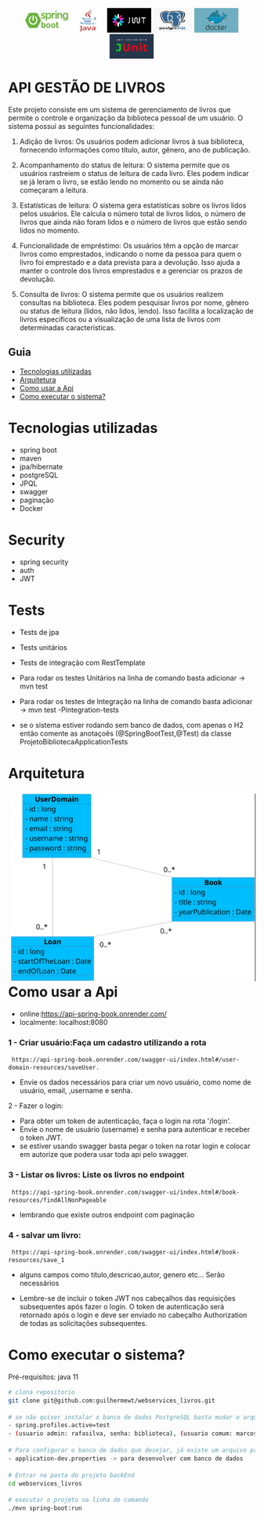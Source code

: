 <div align="center">
	<img src="https://github.com/guilhermewt/assets/blob/main/Api%20de%20pedidos/spring-boot.webp" style="width:90px;height:50px;">
	<img src="https://github.com/guilhermewt/assets/blob/main/Api%20de%20pedidos/java.webp" style="width:70px;height:50px;">
	<img src="https://github.com/guilhermewt/assets/blob/main/Api%20de%20pedidos/jwt.png" style="width:90px;height:50px;">
	<img src="https://github.com/guilhermewt/assets/blob/main/Api%20de%20pedidos/postgre.jpg" style="width:80px;height:50px;">
	<img src="https://github.com/guilhermewt/assets/blob/main/Api%20de%20pedidos/docker.jpg" style="width:90px;height:50px;">
	<img src="https://github.com/guilhermewt/assets/blob/main/Api%20de%20pedidos/JUnit.svg" style="width:90px;height:50px;">
</div>



# API GESTÃO DE LIVROS
 Este projeto consiste em um sistema de gerenciamento de livros que permite o controle e organização da biblioteca pessoal de um usuário. O sistema possui as seguintes funcionalidades:

1. Adição de livros: Os usuários podem adicionar livros à sua biblioteca, fornecendo informações como título, autor, gênero, ano de publicação.

2. Acompanhamento do status de leitura: O sistema permite que os usuários rastreiem o status de leitura de cada livro. Eles podem indicar se já leram o livro, se estão lendo no momento ou se ainda não começaram a leitura.

3. Estatísticas de leitura: O sistema gera estatísticas sobre os livros lidos pelos usuários. Ele calcula o número total de livros lidos, o número de livros que ainda não foram lidos e o número de livros que estão sendo lidos no momento.

4. Funcionalidade de empréstimo: Os usuários têm a opção de marcar livros como emprestados, indicando o nome da pessoa para quem o livro foi emprestado e a data prevista para a devolução. Isso ajuda a manter o controle dos livros emprestados e a gerenciar os prazos de devolução.

5. Consulta de livros: O sistema permite que os usuários realizem consultas na biblioteca. Eles podem pesquisar livros por nome, gênero ou status de leitura (lidos, não lidos, lendo). Isso facilita a localização de livros específicos ou a visualização de uma lista de livros com determinadas características.


## Guia

- [Tecnologias utilizadas](#Tecnologias-utilizadas)
- [Arquitetura](#Arquitetura)
- [Como usar a Api](#Como-usar-a-Api)
- [Como executar o sistema?](#Endpoints-da-Api)

# Tecnologias utilizadas
  - spring boot
  - maven
  - jpa/hibernate
  - postgreSQL
  - JPQL
  - swagger
  - paginação
  - Docker

# Security
  - spring security
  - auth
  - JWT
  
# Tests
  - Tests de jpa
  - Tests unitários
  - Tests de integração com RestTemplate
  
  - Para rodar os testes Unitários na linha de comando basta adicionar -> mvn test
  - Para rodar os testes de Integração na linha de comando basta adicionar -> mvn test -Pintegration-tests
  - se o sistema estiver rodando sem banco de dados, com apenas o H2 então comente as anotaçoẽs (@SpringBootTest,@Test) da classe ProjetoBibliotecaApplicationTests
   
# Arquitetura
<div>
	  <img src="https://github.com/guilhermewt/assets/blob/main/webservices%20de%20livros/diagrama%20de%20classe.png" style="background:#FFFFFF;
    		width: 500px;
      height:600px
    		padding: 5px;
    		margin: 5px;
    		float: left; ">
	</div>
 
 <br><br>


# Como usar a Api

  - online:https://api-spring-book.onrender.com/
  - localmente: localhost:8080

### 1 - Criar usuário:Faça um cadastro utilizando a rota
     https://api-spring-book.onrender.com/swagger-ui/index.html#/user-domain-resources/saveUser.        
  - Envie os dados necessários para criar um novo usuário, como nome de usuário, email, ,username e senha.

2 - Fazer o login:

- Para obter um token de autenticação, faça o login na rota '/login'.
- Envie o nome de usuário (username) e senha para autenticar e receber o token JWT.
- se estiver usando swagger basta pegar o token na rotar login e colocar em autorize que podera usar toda api pelo swagger.

### 3 - Listar os livros: Liste os livros no endpoint 
     https://api-spring-book.onrender.com/swagger-ui/index.html#/book-resources/findAllNonPageable
 
- lembrando que existe outros endpoint com paginação

### 4 - salvar um livro:
     https://api-spring-book.onrender.com/swagger-ui/index.html#/book-resources/save_1
- alguns campos como titulo,descricao,autor, genero etc... Serão necessários

- Lembre-se de incluir o token JWT nos cabeçalhos das requisições subsequentes após fazer o login. O token de autenticação será retornado após o login e deve ser enviado no cabeçalho Authorization de todas as solicitações subsequentes.


	

# Como executar o sistema?
Pré-requisitos: java 11

```bash
# clona repositorio
git clone git@github.com:guilhermewt/webservices_livros.git

# se não quiser instalar o banco de dados PostgreSQL basta mudar o arquivo 'application.properties' para test, nisso será usado o banco de dados para testes H2
- spring.profiles.active=test
- (usuario admin: rafasilva, senha: biblioteca), (usuario comum: marcospereira,senha:biblioteca)

# Para configurar o banco de dados que desejar, já existe um arquivo pre-configurado, basta colocar as informaçoẽs do seu banco como (url,username,password):
- application-dev.properties -> para desenvolver com banco de dados

# Entrar na pasta do projeto backEnd
cd webservices_livros

# executar o projeto na linha de comando
./mvn spring-boot:run


